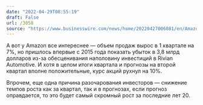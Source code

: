 ```yaml
---
date: "2022-04-29T08:55:19"
draft: False
url: /3058
source: "https://www.businesswire.com/news/home/20220427006081/en/Amazon.com-Announces-First-Quarter-Results"
---
```


А вот у Amazon все интереснее — объем продаж вырос в 1 квартале на 7%, но пришлось впервые с 2015 года показать убыток в 3,8 млрд долларов из-за обесценивания наполовину инвестиций в Rivian Automotive. И хотя в целом итоги квартала и прогнозы на второй квартал вполне положительные, курс акций рухнул на 10%.

Впрочем, еще одна причина разочарования инвесторов — снижение темпов роста как за квартал, так и в прогнозах, если прогноз оправдается, то это будет самый скромный рост за последние лет 20.
